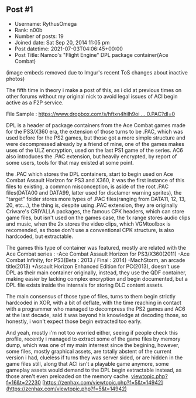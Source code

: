 ## Post #1
- Username: RythusOmega
- Rank: n00b
- Number of posts: 19
- Joined date: Sat Sep 20, 2014 11:05 pm
- Post datetime: 2021-07-03T04:06:45+00:00
- Post Title: Namco's "Flight Engine" DPL package container(Ace Combat)

(image embeds removed due to Imgur's recent ToS changes about inactive photos)

The fifth time in theory i make a post of this, as i did at previous times on other forums without my original nick to avoid legal issues of ACI begin active as a F2P service.

File Sample : [https://www.dropbox.com/s/hftxn4hilh9oi ... 0.PAC?dl=0](https://www.dropbox.com/s/hftxn4hilh9oiqw/DATA00.PAC?dl=0)

DPL is a header of package containers from the Ace Combat games made for the PS3/X360 era, the extension of those turns to be .PAC, which was used before for the PS2 games, but those got a more simple structure and were decompressed already by a friend of mine, one of the games makes uses of the ULZ encryption, used on the last PS1 game of the series. AC6 also introduces the .PAC extension, but heavily encrypted, by report of some users, tools for that may existed at some point.


the .PAC which stores the DPL containers, start to begin used on Ace Combat Assault Horizon for PS3 and X360, it was the first instance of this files to existing, a common misconception, is aside of the root .PAC files(DATA00 and DATA99, latter used for disclamer warning sprites), the "target" folder stores more types of .PAC files(ranging from DATA11, 12, 13, 20, etc...), the thing is, despite using .PAC extension, they are originally Criware's CRIYALLA packages, the famous CPK headers, which can store game files, but isn't used on the games case, the 1x range stores audio clips and music, when the 2x stores the video clips, which VGMtoolbox is recomended, as those don't use a conventional CPK structure, is also hardcoded, but extractable.



The games this type of container was featured, mostly are related with the Ace Combat series :
-Ace Combat Assault Horizon for PS3/X360(2011)
-Ace Combat Infinity, for PS3(Beta : 2013 / Final : 2014)
-MachStorm, an arcade title(2013)
*Assault Horizon Enhanced Edition for PC(2013), doesn't use DPL as their main container originally, instead, they use the QDF container, making easier by lacking complex encryption and begin documented, but a DPL file exists inside the internals for storing DLC content assets.

The main consensus of those type of files, turns to them begin strictly hardcoded in XOR, with a bit of deflate, with the time reaching in contact with a programmer who managed to decompress the PS2 games and AC6 at the last decade, said it was beyond his knowledge at decoding those, so honestly, i won't expect those begin extracted too early.

And yeah, mostly i'm not too worried either, seeing if people check this profile, recently i managed to extract some of the game files by memory dump, which was one of my main interrest since the begining, however, some files, mostly graphical assets, are totally abstent of the current version i had, clueless if turns they was server sided, or are hidden in the game files still, along that ACI isn't a playable game anymore, some gameplay assets would demand to the DPL begin extractable instead, as those aren't even preloaded on the memory cache.
[viewtopic.php?f=16&t=22230](https://forum.xentax.com/viewtopic.php?f=16&t=22230)
[https://zenhax.com/viewtopic.php?f=5&t=14942](https://zenhax.com/viewtopic.php?f=5&t=14942)
